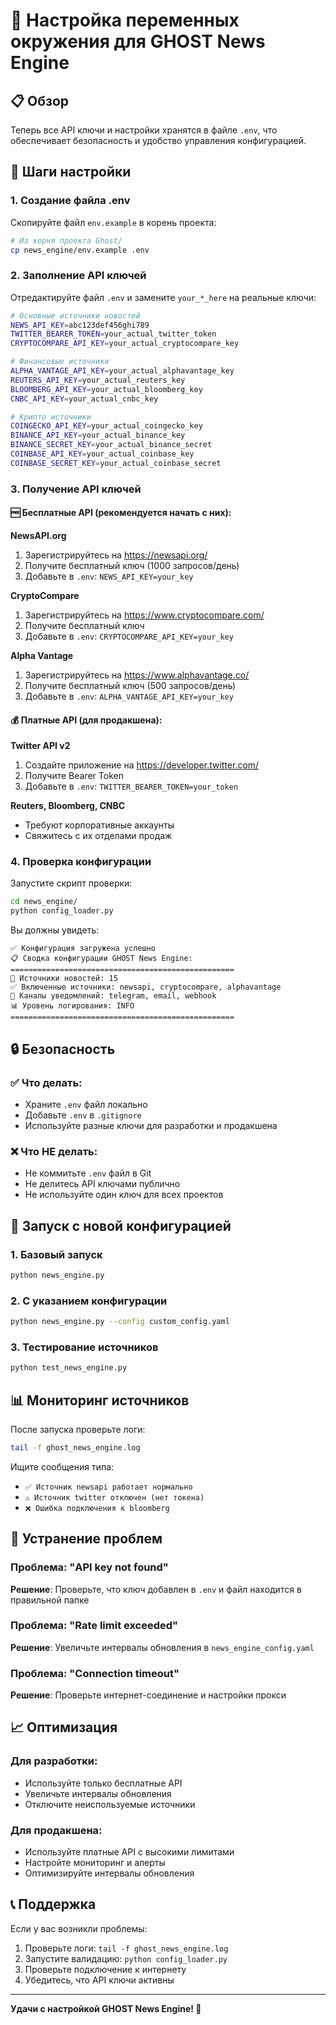 # 🚀 Настройка переменных окружения для GHOST News Engine

## 📋 Обзор

Теперь все API ключи и настройки хранятся в файле `.env`, что обеспечивает безопасность и удобство управления конфигурацией.

## 🔧 Шаги настройки

### 1. Создание файла .env

Скопируйте файл `env.example` в корень проекта:

```bash
# Из корня проекта Ghost/
cp news_engine/env.example .env
```

### 2. Заполнение API ключей

Отредактируйте файл `.env` и замените `your_*_here` на реальные ключи:

```bash
# Основные источники новостей
NEWS_API_KEY=abc123def456ghi789
TWITTER_BEARER_TOKEN=your_actual_twitter_token
CRYPTOCOMPARE_API_KEY=your_actual_cryptocompare_key

# Финансовые источники
ALPHA_VANTAGE_API_KEY=your_actual_alphavantage_key
REUTERS_API_KEY=your_actual_reuters_key
BLOOMBERG_API_KEY=your_actual_bloomberg_key
CNBC_API_KEY=your_actual_cnbc_key

# Крипто источники
COINGECKO_API_KEY=your_actual_coingecko_key
BINANCE_API_KEY=your_actual_binance_key
BINANCE_SECRET_KEY=your_actual_binance_secret
COINBASE_API_KEY=your_actual_coinbase_key
COINBASE_SECRET_KEY=your_actual_coinbase_secret
```

### 3. Получение API ключей

#### 🆓 Бесплатные API (рекомендуется начать с них):

**NewsAPI.org**
1. Зарегистрируйтесь на https://newsapi.org/
2. Получите бесплатный ключ (1000 запросов/день)
3. Добавьте в `.env`: `NEWS_API_KEY=your_key`

**CryptoCompare**
1. Зарегистрируйтесь на https://www.cryptocompare.com/
2. Получите бесплатный ключ
3. Добавьте в `.env`: `CRYPTOCOMPARE_API_KEY=your_key`

**Alpha Vantage**
1. Зарегистрируйтесь на https://www.alphavantage.co/
2. Получите бесплатный ключ (500 запросов/день)
3. Добавьте в `.env`: `ALPHA_VANTAGE_API_KEY=your_key`

#### 💰 Платные API (для продакшена):

**Twitter API v2**
1. Создайте приложение на https://developer.twitter.com/
2. Получите Bearer Token
3. Добавьте в `.env`: `TWITTER_BEARER_TOKEN=your_token`

**Reuters, Bloomberg, CNBC**
- Требуют корпоративные аккаунты
- Свяжитесь с их отделами продаж

### 4. Проверка конфигурации

Запустите скрипт проверки:

```bash
cd news_engine/
python config_loader.py
```

Вы должны увидеть:
```
✅ Конфигурация загружена успешно
📋 Сводка конфигурации GHOST News Engine:
==================================================
📰 Источники новостей: 15
✅ Включенные источники: newsapi, cryptocompare, alphavantage
🔔 Каналы уведомлений: telegram, email, webhook
📊 Уровень логирования: INFO
==================================================
```

## 🔒 Безопасность

### ✅ Что делать:
- Храните `.env` файл локально
- Добавьте `.env` в `.gitignore`
- Используйте разные ключи для разработки и продакшена

### ❌ Что НЕ делать:
- Не коммитьте `.env` файл в Git
- Не делитесь API ключами публично
- Не используйте один ключ для всех проектов

## 🚀 Запуск с новой конфигурацией

### 1. Базовый запуск
```bash
python news_engine.py
```

### 2. С указанием конфигурации
```bash
python news_engine.py --config custom_config.yaml
```

### 3. Тестирование источников
```bash
python test_news_engine.py
```

## 📊 Мониторинг источников

После запуска проверьте логи:

```bash
tail -f ghost_news_engine.log
```

Ищите сообщения типа:
- `✅ Источник newsapi работает нормально`
- `⚠️ Источник twitter отключен (нет токена)`
- `❌ Ошибка подключения к bloomberg`

## 🔧 Устранение проблем

### Проблема: "API key not found"
**Решение**: Проверьте, что ключ добавлен в `.env` и файл находится в правильной папке

### Проблема: "Rate limit exceeded"
**Решение**: Увеличьте интервалы обновления в `news_engine_config.yaml`

### Проблема: "Connection timeout"
**Решение**: Проверьте интернет-соединение и настройки прокси

## 📈 Оптимизация

### Для разработки:
- Используйте только бесплатные API
- Увеличьте интервалы обновления
- Отключите неиспользуемые источники

### Для продакшена:
- Используйте платные API с высокими лимитами
- Настройте мониторинг и алерты
- Оптимизируйте интервалы обновления

## 📞 Поддержка

Если у вас возникли проблемы:
1. Проверьте логи: `tail -f ghost_news_engine.log`
2. Запустите валидацию: `python config_loader.py`
3. Проверьте подключение к интернету
4. Убедитесь, что API ключи активны

---

**Удачи с настройкой GHOST News Engine! 🚀**
